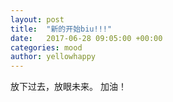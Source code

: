 ```yaml
---
layout: post
title:  "新的开始biu!!!"
date:   2017-06-28 09:05:00 +00:00
categories: mood
author: yellowhappy
---
```


放下过去，放眼未来。
加油！